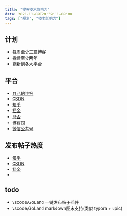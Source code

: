 ```yaml
---
title: "提升技术影响力"
date: 2021-11-08T20:39:11+08:00
tags: ["规划", "技术影响力"]
---
```


## 计划

- 每周至少三篇博客
- 持续至少两年
- 更新到各大平台

## 平台

- [自己的博客](https://he2121.github.io/xiaohe-blog/)
- [CSDN](https://blog.csdn.net/)
- [知乎](https://www.zhihu.com/)
- [掘金](https://juejin.cn/)
- [思否](https://www.oschina.net/)
- 博客园
- [微信公共号](https://cloud.tencent.com/developer/column)

## 发布帖子热度

- [知乎](https://www.zhihu.com/creator/manage/creation/all)
- [CSDN](https://blog.csdn.net/weixin_44065217?spm=1001.2100.3001.5343&type=blog)
- [掘金](https://juejin.cn/user/97180966464552/posts)
- 

## todo

- vscode/GoLand 一键发布帖子插件
- vscode/GoLand markdown图床支持(类似 typora + upic)
